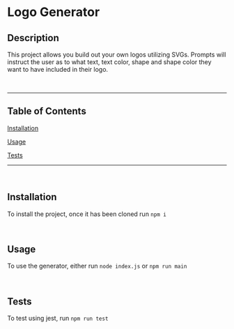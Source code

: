 # Logo Generator

## Description

This project allows you build out your own logos utilizing SVGs. Prompts will instruct the user as to what text, text color, shape and shape color they want to have included in their logo.

<br>

<hr>

## Table of Contents

[Installation](#Installation)

[Usage](#Usage)

[Tests](#Tests)

<hr>

<br>

## Installation

To install the project, once it has been cloned run `npm i`

<br>

## Usage

To use the generator, either run `node index.js` or `npm run main`

<br>

## Tests

To test using jest, run `npm run test`